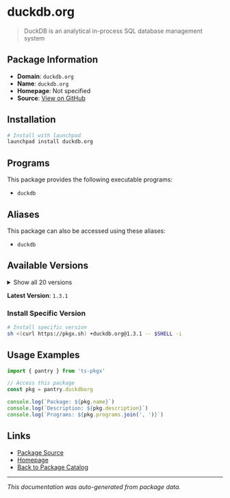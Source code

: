 # duckdb.org

> DuckDB is an analytical in-process SQL database management system

## Package Information

- **Domain**: `duckdb.org`
- **Name**: `duckdb.org`
- **Homepage**: Not specified
- **Source**: [View on GitHub](https://github.com/pkgxdev/pantry/tree/main/projects/duckdb.org/package.yml)

## Installation

```bash
# Install with launchpad
launchpad install duckdb.org
```

## Programs

This package provides the following executable programs:

- `duckdb`

## Aliases

This package can also be accessed using these aliases:

- `duckdb`

## Available Versions

<details>
<summary>Show all 20 versions</summary>

- `1.3.1`, `1.3.0`, `1.2.2`, `1.2.1`, `1.2.0`
- `1.1.3`, `1.1.2`, `1.1.1`, `1.1.0`, `1.0.0`
- `0.10.3`, `0.10.2`, `0.10.1`, `0.10.0`, `0.9.2`
- `0.9.1`, `0.9.0`, `0.8.1`, `0.8.0`, `0.7.1`

</details>

**Latest Version**: `1.3.1`

### Install Specific Version

```bash
# Install specific version
sh <(curl https://pkgx.sh) +duckdb.org@1.3.1 -- $SHELL -i
```

## Usage Examples

```typescript
import { pantry } from 'ts-pkgx'

// Access this package
const pkg = pantry.duckdborg

console.log(`Package: ${pkg.name}`)
console.log(`Description: ${pkg.description}`)
console.log(`Programs: ${pkg.programs.join(', ')}`)
```

## Links

- [Package Source](https://github.com/pkgxdev/pantry/tree/main/projects/duckdb.org/package.yml)
- [Homepage](#)
- [Back to Package Catalog](../package-catalog.md)

---

*This documentation was auto-generated from package data.*
